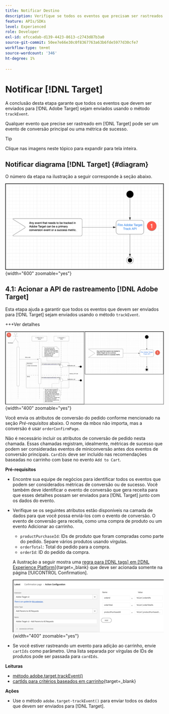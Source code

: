 ```yaml
---
title: Notificar Destino
description: Verifique se todos os eventos que precisam ser rastreados por  [!DNL Target] são enviados usando o método trackEvent.
feature: APIs/SDKs
level: Experienced
role: Developer
exl-id: efccadab-d139-4423-8613-c2743d87b3a0
source-git-commit: 50ee7e66e30c0f8367763a63b6fde5977d30cfe7
workflow-type: tm+mt
source-wordcount: '346'
ht-degree: 1%

---
```


# Notificar [!DNL Target]

A conclusão desta etapa garante que todos os eventos que devem ser enviados para [!DNL Adobe Target] sejam enviados usando o método `trackEvent`.

Qualquer evento que precise ser rastreado em [!DNL Target] pode ser um evento de conversão principal ou uma métrica de sucesso.

>[!TIP]
>
>Clique nas imagens neste tópico para expandir para tela inteira.

## Notificar diagrama [!DNL Target] {#diagram}

O número da etapa na ilustração a seguir corresponde à seção abaixo.

![Notificar diagrama de Destino](/help/dev/patterns/recs-atjs/assets/diagram-notify-target.png){width="600" zoomable="yes"}

## 4.1: Acionar a API de rastreamento [!DNL Adobe Target]

Esta etapa ajuda a garantir que todos os eventos que devem ser enviados para [!DNL Target] sejam enviados usando o método `trackEvent`.

+++Ver detalhes

![Acionar o diagrama da API do Adobe Target Track](/help/dev/patterns/recs-atjs/assets/fire-adobe-target-track-api-diagram-combined.png){width="400" zoomable="yes"}

Você envia os atributos de conversão do pedido conforme mencionado na seção *Pré-requisitos* abaixo. O nome da mbox não importa, mas a conversão é usar `orderConfirmPage`.

Não é necessário incluir os atributos de conversão de pedido nesta chamada. Essas chamadas registram, idealmente, métricas de sucesso que podem ser consideradas eventos de miniconversão antes dos eventos de conversão principais. `CardIds` deve ser incluído nas recomendações baseadas no carrinho com base no evento `Add to Cart`.

**Pré-requisitos**

* Encontre sua equipe de negócios para identificar todos os eventos que podem ser considerados métricas de conversão ou de sucesso. Você também deve identificar o evento de conversão que gera receita para que esses detalhes possam ser enviados para [!DNL Target] junto com os dados do evento.
* Verifique se os seguintes atributos estão disponíveis na camada de dados para que você possa enviá-los com o evento de conversão. O evento de conversão gera receita, como uma compra de produto ou um evento Adicionar ao carrinho.

   * `productPurchaseId`: IDs de produto que foram compradas como parte do pedido. Separe vários produtos usando vírgulas.
   * `orderTotal`: Total do pedido para a compra.
   * `orderId`: ID do pedido da compra.

  A ilustração a seguir mostra uma [regra para [!DNL tags] em [!DNL Experience Platform]](https://experienceleague.adobe.com/docs/tags.html?lang=pt-BR){target=_blank} que deve ser acionada somente na página [!UICONTROL Confirmation].

  ![Página Configuração de ação](/help/dev/patterns/recs-atjs/assets/action-configuration.png){width="400" zoomable="yes"}

* Se você estiver rastreando um evento para adição ao carrinho, envie `cartIds` como parâmetro. Uma lista separada por vírgulas de IDs de produtos pode ser passada para `cardIds`.

**Leituras**

* [método adobe.target.trackEvent()](/help/dev/implement/client-side/atjs/atjs-functions/adobe-target-trackevent.md)
* [cartIds para critérios baseados em carrinho](https://experienceleague.adobe.com/docs/target/using/recommendations/criteria/base-the-recommendation-on-a-recommendation-key.html?lang=pt-BR#cart-based){target=_blank}

**Ações**

* Use o método `adobe.target-trackEvent()` para enviar todos os dados que devem ser enviados para [!DNL Target].
